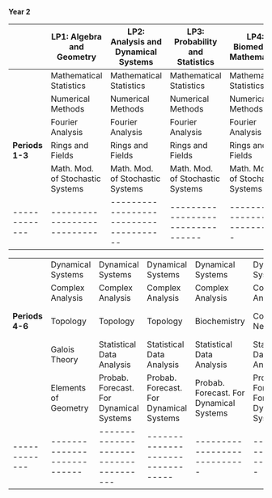 <!-- --- -->
<!-- title: Welcome to the VU BSc Mathematics webpage -->
<!-- --- -->

<!-- | Header 1 | Header 2 | Header 3 | -->
<!-- |:---------|:--------:|----------:| -->
<!-- | Row 1    | Data 1   |   Data 2  | -->
<!-- | Row 2    | Data 3   |   Data 4  | -->
<!-- | Row 3    | Data 5   |   Data 6  | -->


**Year 2**

|             | LP1: Algebra and Geometry | LP2: Analysis and Dynamical Systems | LP3: Probability and Statistics | LP4: Biomedical Mathematics | LP5: Computer Science | LP6: Data Science | LP7: Optimisation and Economics |
|-------------|---------------------------|--------------------------------------|---------------------------------|----------------------------|----------------------|-------------------|----------------------------------|
|                  | Mathematical Statistics    | Mathematical Statistics               | Mathematical Statistics         | Mathematical Statistics     | Mathematical Statistics | Mathematical Statistics | Mathematical Statistics          |
|                  | Numerical Methods          | Numerical Methods                     | Numerical Methods               | Numerical Methods           | Numerical Methods      | Numerical Methods   | Numerical Methods                |
|                  | Fourier Analysis           | Fourier Analysis                      | Fourier Analysis                | Fourier Analysis            | Fourier Analysis       | Fourier Analysis    | Fourier Analysis                 |
|  **Periods 1-3** | Rings and Fields           | Rings and Fields                      | Rings and Fields                | Rings and Fields            | Computer Programming    | Computer Programming  | Operations Research 1            |
|                  | Math. Mod. of Stochastic Systems | Math. Mod. of Stochastic Systems      | Math. Mod. of Stochastic Systems | Math. Mod. of Stochastic Systems | Math. Mod. of Stochastic Systems | Math. Mod. of Stochastic Systems | Math. Mod. of Stochastic Systems |
|-------------|---------------------------|--------------------------------------|---------------------------------|----------------------------|----------------------|-------------------|----------------------------------|

|             |                           |                                     |                                 |                             |                       |                   |                                 |
|-------------|---------------------------|--------------------------------------|---------------------------------|----------------------------|----------------------|-------------------|----------------------------------|
|                 | Dynamical Systems          | Dynamical Systems                     | Dynamical Systems               | Dynamical Systems           | Dynamical Systems      | Dynamical Systems   | Dynamical Systems                |
|                 | Complex Analysis           | Complex Analysis                      | Complex Analysis                | Complex Analysis            | Complex Analysis       | Complex Analysis    | Complex Analysis                 |
| **Periods 4-6** | Topology                  | Topology                             | Topology                        | Biochemistry                | Computer Networks      | Data Engineering      | Operations Research 2           |
|                 | Galois Theory             | Statistical Data Analysis            | Statistical Data Analysis       | Statistical Data Analysis    | Statistical Data Analysis | Statistical Data Analysis | Statistical Data Analysis         |
|                 | Elements of Geometry       | Probab. Forecast. For Dynamical Systems | Probab. Forecast. For Dynamical Systems | Probab. Forecast. For Dynamical Systems | Probab. Forecast. For Dynamical Systems | Probab. Forecast. For Dynamical Systems | Probab. Forecast. For Dynamical Systems |
|-------------|---------------------------|--------------------------------------|---------------------------------|----------------------------|----------------------|-------------------|----------------------------------|

<!-- ** Year 3 -->
<!-- |             | LP1: Algebra and Geometry | LP2: Analysis and Dynamical Systems | LP3: Probability and Statistics | LP4: Biomedical Mathematics | LP5: Computer Science | LP6: Data Science | LP7: Optimisation and Economics | -->
<!-- |-------------|---------------------------|-------------------------------------|--------------------------------|----------------------------|----------------------|-------------------|----------------------------------| -->
<!-- | **Periods 1-3** no clashes in the schedule | Differential Geometry     | Differential Geometry                | Biomedical mathematics         | Biomedical mathematics     | Data structures & algorithms (AI) | Data structures & algorithms (AI) | Mathematical Economics 1          | -->
<!-- |             | Number Theory             | Markov Chains                       | Markov Chains                  | Markov Chains              | Markov Chains         | Markov Chains      | Markov Chains                    | -->
<!-- |             | Measure Theory            | Measure Theory                      | Measure Theory                 | Mech. and Term. of the cell | Equation Programming    | Biomedical mathematics | Measure Theory                   | -->
<!-- |             | Nonlinear Dynamical Systems | Nonlinear Dynamical Systems        | Nonlinear Dynamical Systems    | Mathematics for Machine Learning | Project Computer Assisted Proof | Project Computer Assisted Proof | Nonlinear Dynamical Systems        | -->
<!-- |             | Project Computer Assisted Proof | Project Computer Assisted Proof      | Biomedical mathematics         | From protein to cell       | Metabolomics          | Data Analytics and Privacy | Nonlinear Dynamical Systems        | -->
<!-- | **Period 1-3** | Biomedical mathematics    |                                    |                                |                            |                      |                    |                                  | -->
<!-- | **Periods 4-6** no clashes in the schedule | Differential Topology      | Functional Analysis                | Partial Differential Equations | Mathematical Statistics 2  | Databases            | Mathematical Statistics 2       | Mathematical Statistics 2          | -->
<!-- |             | History of Science        | History of Science                  | History of Science             | History of Science         | Philosophy and Ethics  | Philosophy and Ethics | Philosophy and Ethics             | -->
<!-- |             | Bachelor project in Mathematics | Bachelor project in Mathematics   | Bachelor project in Mathematics | Bachelor project in Mathematics |                      |                    |                                  | -->
<!-- | **Period 4-6** | Functional Analysis       | Machine Learning                   | Machine Learning               | Applied Analysis: Financial Maths | Part of Differential Equations | Automata and Complexity |                                  | -->

